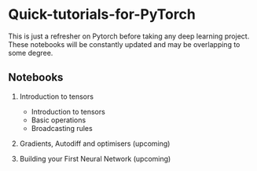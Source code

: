 # Quick-tutorials-for-PyTorch
This is just a refresher on Pytorch before taking any deep learning project. These notebooks will be constantly updated and may be overlapping to some degree. 

## Notebooks

1. Introduction to tensors
    - Introduction to tensors
    - Basic operations
    - Broadcasting rules

2. Gradients, Autodiff and optimisers (upcoming)

3. Building your First Neural Network (upcoming)
 
